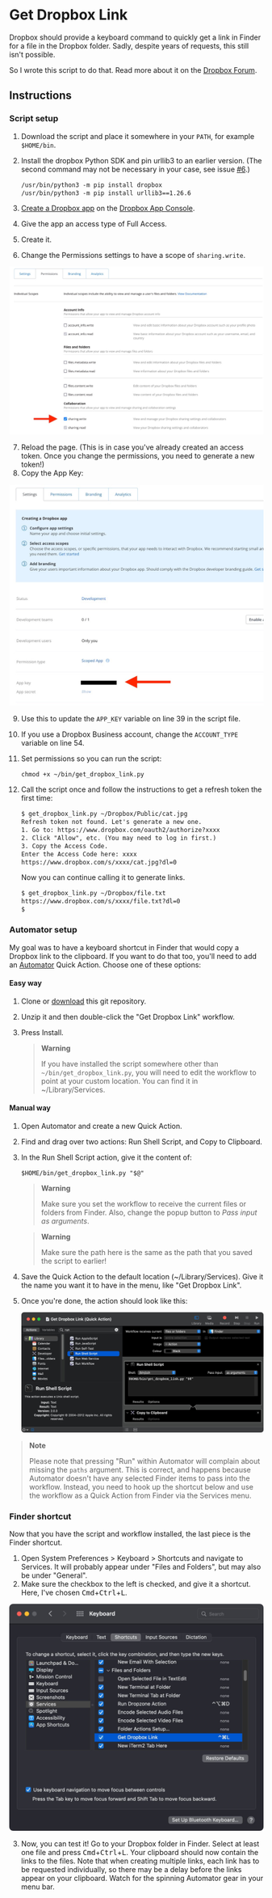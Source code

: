 # Get Dropbox Link
Dropbox should provide a keyboard command to quickly get a link in Finder for a file in the Dropbox folder. Sadly, despite years of requests, this still isn't possible.

So I wrote this script to do that. Read more about it on the [Dropbox Forum](https://www.dropboxforum.com/t5/View-download-and-export/Key-Command-Shortcut-to-quot-Copy-Dropbox-Link-quot-from-Mac/td-p/168482/highlight/false).

## Instructions

### Script setup
1. Download the script and place it somewhere in your `PATH`, for example `$HOME/bin`.

2. Install the dropbox Python SDK and pin urllib3 to an earlier version. (The second command may not be necessary in your case, see issue [#6](https://github.com/nk9/get_dropbox_link/issues/6).)

    ```
    /usr/bin/python3 -m pip install dropbox
    /usr/bin/python3 -m pip install urllib3==1.26.6
    ```

3. [Create a Dropbox app](https://blogs.dropbox.com/developers/2014/05/generate-an-access-token-for-your-own-account) on the [Dropbox App Console](https://www.dropbox.com/developers/apps).
4. Give the app an access type of Full Access.
5. Create it.
6. Change the Permissions settings to have a scope of `sharing.write`.

![Change sharing.write permission setting](assets/sharing.write.jpg)

7. Reload the page. (This is in case you've already created an access token. Once you change the permissions, you need to generate a new token!)
8. Copy the App Key:

![Copy App Key on the Settings tab](assets/app-key.jpg)

9. Use this to update the `APP_KEY` variable on line 39 in the script file.
10. If you use a Dropbox Business account, change the `ACCOUNT_TYPE` variable on line 54.
11. Set permissions so you can run the script:

    ```
    chmod +x ~/bin/get_dropbox_link.py
    ```

12. Call the script once and follow the instructions to get a refresh token the first time:

    ```
    $ get_dropbox_link.py ~/Dropbox/Public/cat.jpg
    Refresh token not found. Let's generate a new one.
    1. Go to: https://www.dropbox.com/oauth2/authorize?xxxx
    2. Click "Allow", etc. (You may need to log in first.)
    3. Copy the Access Code.
    Enter the Access Code here: xxxx
    https://www.dropbox.com/s/xxxx/cat.jpg?dl=0
    ```
    Now you can continue calling it to generate links.

    ```
    $ get_dropbox_link.py ~/Dropbox/file.txt
    https://www.dropbox.com/s/xxxx/file.txt?dl=0
    $
    ```

### Automator setup
My goal was to have a keyboard shortcut in Finder that would copy a Dropbox link to the clipboard. If you want to do that too, you'll need to add an [Automator](https://support.apple.com/en-gb/guide/automator/welcome/mac) Quick Action. Choose one of these options:

#### Easy way
1. Clone or [download](https://github.com/nk9/get_dropbox_link/archive/refs/heads/main.tar.gz) this git repository.
2. Unzip it and then double-click the "Get Dropbox Link" workflow.
3. Press Install.

    > **Warning**
    >
    > If you have installed the script somewhere other than `~/bin/get_dropbox_link.py`, you will need to edit the workflow to point at your custom location. You can find it in ~/Library/Services.

#### Manual way
1. Open Automator and create a new Quick Action.
2. Find and drag over two actions: Run Shell Script, and Copy to Clipboard.
3. In the Run Shell Script action, give it the content of:
    ```
    $HOME/bin/get_dropbox_link.py "$@"
    ```
    > **Warning**
    >
    > Make sure you set the workflow to receive the current files or folders from Finder. Also, change the popup button to _Pass input as arguments_.

    > **Warning**
    >
    > Make sure the path here is the same as the path that you saved the script to earlier!

4. Save the Quick Action to the default location (~/Library/Services). Give it the name you want it to have in the menu, like "Get Dropbox Link".

5. Once you're done, the action should look like this:

    ![Completed Quick Action](assets/quick-action.jpg)

> **Note**
>
> Please note that pressing "Run" within Automator will complain about missing the `paths` argument. This is correct, and happens because Automator doesn't have any selected Finder items to pass into the workflow. Instead, you need to hook up the shortcut below and use the workflow as a Quick Action from Finder via the Services menu.


### Finder shortcut
Now that you have the script and workflow installed, the last piece is the Finder shortcut.

1. Open System Preferences > Keyboard > Shortcuts and navigate to Services. It will probably appear under "Files and Folders", but may also be under "General".
2. Make sure the checkbox to the left is checked, and give it a shortcut. Here, I've  chosen <kbd>Cmd</kbd>+<kbd>Ctrl</kbd>+<kbd>L</kbd>.

![Assigning the keyboard shortcut](assets/keyboard-shortcut.jpg)

3. Now, you can test it! Go to your Dropbox folder in Finder. Select at least one file and press <kbd>Cmd</kbd>+<kbd>Ctrl</kbd>+<kbd>L</kbd>. Your clipboard should now contain the links to the files. Note that when creating multiple links, each link has to be requested individually, so there may be a delay before the links appear on your clipboard. Watch for the spinning Automator gear in your menu bar.
